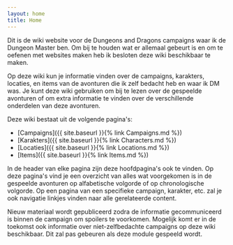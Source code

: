 ```yaml
---
layout: home
title: Home
---
```


Dit is de wiki website voor de Dungeons and Dragons campaigns waar ik de Dungeon Master ben. Om bij te houden wat er allemaal gebeurt is en om te oefenen met websites maken heb ik besloten deze wiki beschikbaar te maken.

Op deze wiki kun je informatie vinden over de campaigns, karakters, locaties, en items van de avonturen die ik zelf bedacht heb en waar ik DM was. Je kunt deze wiki gebruiken om bij te lezen over de gespeelde avonturen of om extra informatie te vinden over de verschillende onderdelen van deze avonturen.

Deze wiki bestaat uit de volgende pagina's:

* [Campaigns]({{ site.baseurl }}{% link Campaigns.md %})
* [Karakters]({{ site.baseurl }}{% link Characters.md %})
* [Locaties]({{ site.baseurl }}{% link Locations.md %})
* [Items]({{ site.baseurl }}{% link Items.md %})

In de header van elke pagina zijn deze hoofdpagina's ook te vinden. Op deze pagina's vind je een overzicht van alles wat voorgekomen is in de gespeelde avonturen op alfabetische volgorde of op chronologische volgorde. Op een pagina van een specifieke campaign, karakter, etc. zal je ook navigatie linkjes vinden naar alle gerelateerde content.

Nieuw materiaal wordt gepubliceerd zodra de informatie gecommuniceerd is binnen de campaign om spoilers te voorkomen. Mogelijk komt er in de toekomst ook informatie over niet-zelfbedachte campaigns op deze wiki beschikbaar. Dit zal pas gebeuren als deze module gespeeld wordt.